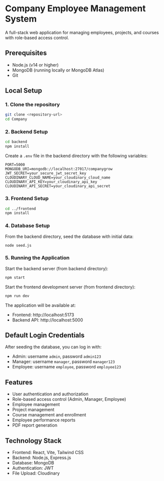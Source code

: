 # Company Employee Management System

A full-stack web application for managing employees, projects, and courses with role-based access control.

## Prerequisites

- Node.js (v14 or higher)
- MongoDB (running locally or MongoDB Atlas)
- Git

## Local Setup

### 1. Clone the repository

```bash
git clone <repository-url>
cd Company
```

### 2. Backend Setup

```bash
cd backend
npm install
```

Create a `.env` file in the backend directory with the following variables:

```
PORT=5000
MONGODB_URI=mongodb://localhost:27017/companygrow
JWT_SECRET=your_secure_jwt_secret_key
CLOUDINARY_CLOUD_NAME=your_cloudinary_cloud_name
CLOUDINARY_API_KEY=your_cloudinary_api_key
CLOUDINARY_API_SECRET=your_cloudinary_api_secret
```

### 3. Frontend Setup

```bash
cd ../frontend
npm install
```

### 4. Database Setup

From the backend directory, seed the database with initial data:

```bash
node seed.js
```

### 5. Running the Application

Start the backend server (from backend directory):

```bash
npm start
```

Start the frontend development server (from frontend directory):

```bash
npm run dev
```

The application will be available at:
- Frontend: http://localhost:5173
- Backend API: http://localhost:5000

## Default Login Credentials

After seeding the database, you can log in with:

- Admin: username `admin`, password `admin123`
- Manager: username `manager`, password `manager123`
- Employee: username `employee`, password `employee123`

## Features

- User authentication and authorization
- Role-based access control (Admin, Manager, Employee)
- Employee management
- Project management
- Course management and enrollment
- Employee performance reports
- PDF report generation

## Technology Stack

- Frontend: React, Vite, Tailwind CSS
- Backend: Node.js, Express.js
- Database: MongoDB
- Authentication: JWT
- File Upload: Cloudinary
